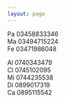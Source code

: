 ```yaml
---
layout: page
---
```

Pa 03458833346  
Ma 03494715224   
Fe 03471986048  

Al 0740343479   
Cl 0745102095  
Mi 0744235538  
Di 0899017319  
Ca 0895115542  